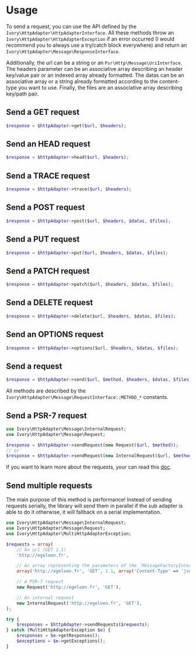 # Usage

To send a request, you can use the API defined by the `Ivory\HttpAdapter\HttpAdapterInterface`. All these methods
throw an `Ivory\HttpAdapter\HttpAdapterException` if an error occurred (I would recommend you to always use a try/catch
block everywhere) and return an `Ivory\HttpAdapter\Message\ResponseInterface`.

Additionally, the url can be a string or an `Psr\Http\Message\UriInterface`. The headers parameter can be an
associative array describing an header key/value pair or an indexed array already formatted. The datas can be an
associative array or a string already formatted according to the content-type you want to use. Finally, the files are
an associative array describing key/path pair.

## Send a GET request

``` php
$response = $httpAdapter->get($url, $headers);
```

## Send an HEAD request

``` php
$response = $httpAdapter->head($url, $headers);
```

## Send a TRACE request

``` php
$response = $httpAdapter->trace($url, $headers);
```

## Send a POST request

``` php
$response = $httpAdapter->post($url, $headers, $datas, $files);
```

## Send a PUT request

``` php
$response = $httpAdapter->put($url, $headers, $datas, $files);
```

## Send a PATCH request

``` php
$response = $httpAdapter->patch($url, $headers, $datas, $files);
```

## Send a DELETE request

``` php
$response = $httpAdapter->delete($url, $headers, $datas, $files);
```

## Send an OPTIONS request

``` php
$response = $httpAdapter->options($url, $headers, $datas, $files);
```

## Send a request

``` php
$response = $httpAdapter->send($url, $method, $headers, $datas, $files);
```

All methods are described by the `Ivory\HttpAdapter\Message\RequestInterface::METHOD_*` constants.

## Send a PSR-7 request

``` php
use Ivory\HttpAdapter\Message\InternalRequest;
use Ivory\HttpAdapter\Message\Request;

$response = $httpAdapter->sendRequest(new Request($url, $method));
// or
$response = $httpAdapter->sendRequest(new InternalRequest($url, $method));
```

If you want to learn more about the requests, your can read this [doc](/doc/psr-7.md).

## Send multiple requests

The main purpose of this method is performance! Instead of sending requests serially, the library will send them in
parallel if the sub adapter is able to do it otherwise, it will fallback on a serial implementation.

``` php
use Ivory\HttpAdapter\Message\InternalRequest;
use Ivory\HttpAdapter\Message\Request;
use Ivory\HttpAdapter\MultiHttpAdapterException;

$requests = array(
    // An url (GET 1.1)
    'http://egeloen.fr',

    // An array representing the parameters of the `MessageFactoryInterface::createInternalRequest`
    array('http://egeloen.fr', 'GET', 1.1, array('Content-Type' => 'json', '{"foo":"bar"}')),

    // A PSR-7 request
    new Request('http://egeloen.fr', 'GET'),

    // An internal request
    new InternalRequest('http://egeloen.fr', 'GET'),
);

try {
    $responses = $httpAdapter->sendRequests($requests);
} catch (MultiHttpAdapterException $e) {
    $responses = $e->getResponses();
    $exceptions = $e->getExceptions();
}
```
